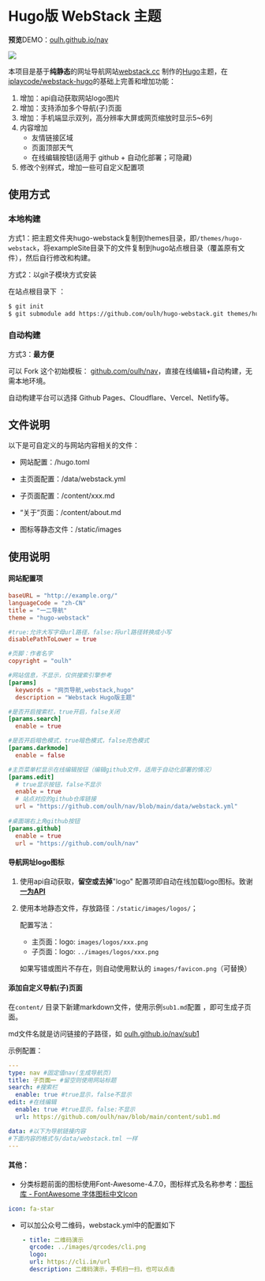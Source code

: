 # Hugo版 WebStack 主题

**预览**DEMO：[oulh.github.io/nav](https://oulh.github.io/nav)

![](https://raw.githubusercontent.com/oulh/hugo-webstack/master/static/images/smartmockups_lqc03197.jpg)

本项目是基于**纯静态**的网址导航网站[webstack.cc](https://github.com/WebStackPage/WebStackPage.github.io) 制作的[Hugo](https://gohugo.io/)主题，在[iplaycode/webstack-hugo](https://github.com/iplaycode/webstack-hugo/tree/5e85297db430079c468dd33e78a945556973c73a/)的基础上完善和增加功能：

1. 增加：api自动获取网站logo图片
2. 增加：支持添加多个导航(子)页面
3. 增加：手机端显示双列，高分辨率大屏或网页缩放时显示5~6列
4. 内容增加
   - 友情链接区域
   - 页面顶部天气
   - 在线编辑按钮(适用于 github + 自动化部署；可隐藏)
5. 修改个别样式，增加一些可自定义配置项

## 使用方式

### 本地构建

方式1：把主题文件夹hugo-webstack复制到themes目录，即`/themes/hugo-webstack`，将exampleSite目录下的文件复制到hugo站点根目录（覆盖原有文件），然后自行修改和构建。

方式2：以git子模块方式安装

在站点根目录下 ：

```sh
$ git init
$ git submodule add https://github.com/oulh/hugo-webstack.git themes/hugo-webstack
```

### 自动构建

方式3：**最方便**

可以 Fork 这个初始模板： [github.com/oulh/nav](https://github.com/oulh/nav)，直接在线编辑+自动构建，无需本地环境。

自动构建平台可以选择 Github Pages、Cloudflare、Vercel、Netlify等。

## 文件说明

以下是可自定义的与网站内容相关的文件：

- 网站配置：/hugo.toml

- 主页面配置：/data/webstack.yml

- 子页面配置：/content/xxx.md

- “关于”页面：/content/about.md

- 图标等静态文件：/static/images


## 使用说明

#### 网站配置项

```toml
baseURL = "http://example.org/"
languageCode = "zh-CN"
title = "一二导航"
theme = "hugo-webstack"

#true:允许大写字母url路径，false:将url路径转换成小写
disablePathToLower = true

#页脚：作者名字
copyright = "oulh"

#网站信息，不显示，仅供搜索引擎参考
[params]
  keywords = "网页导航,webstack,hugo"
  description = "Webstack Hugo版主题"

#是否开启搜索栏，true开启，false关闭
[params.search]
  enable = true

#是否开启暗色模式，true暗色模式，false亮色模式
[params.darkmode]
  enable = false

#主页菜单栏显示在线编辑按钮（编辑github文件，适用于自动化部署的情况）
[params.edit]
  # true显示按钮，false不显示
  enable = true
  # 站点对应的github仓库链接
  url = "https://github.com/oulh/nav/blob/main/data/webstack.yml"
  
#桌面端右上角github按钮
[params.github]
  enable = true
  url = "https://github.com/oulh/nav"
```

#### 导航网址logo图标

1. 使用api自动获取，**留空或去掉**"logo" 配置项即自动在线加载logo图标。致谢 **[一为API](https://api.iowen.cn/)** 

2. 使用本地静态文件，存放路径：`/static/images/logos/`；

   配置写法：

   - 主页面：logo: `images/logos/xxx.png`
   - 子页面：logo: `../images/logos/xxx.png`

   如果写错或图片不存在，则自动使用默认的 `images/favicon.png`（可替换）

#### 添加自定义导航(子)页面

在`content/` 目录下新建markdown文件，使用示例`sub1.md`配置 ，即可生成子页面。

md文件名就是访问链接的子路径，如 [oulh.github.io/nav/sub1](https://oulh.github.io/nav/sub1)

示例配置：

```yaml
---
type: nav #固定值nav(生成导航页)
title: 子页面一 #留空则使用网站标题
search: #搜索栏
  enable: true #true显示，false不显示
edit: #在线编辑
  enable: true #true显示，false:不显示
  url: https://github.com/oulh/nav/blob/main/content/sub1.md

data: #以下为导航链接内容
#下面内容的格式与/data/webstack.tml 一样
---
```

#### **其他：**

+ 分类标题前面的图标使用Font-Awesome-4.7.0，图标样式及名称参考：[图标库 - FontAwesome 字体图标中文Icon](https://fontawesome.com.cn/v4/icons)
```yaml
icon: fa-star
```
+ 可以加公众号二维码，webstack.yml中的配置如下
```yaml
    - title: 二维码演示
      qrcode: ../images/qrcodes/cli.png
      logo: 
      url: https://cli.im/url
      description: 二维码演示，手机扫一扫，也可以点击
```
